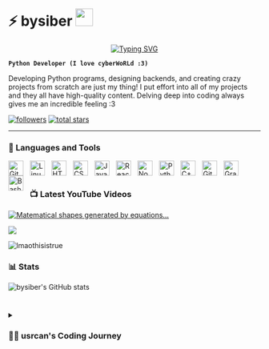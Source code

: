 # ⚡ bysiber <img src="https://media.giphy.com/media/hvRJCLFzcasrR4ia7z/giphy.gif" width="35">
<p align="center">
<a href="https://github.com/usrcan">
    <img src="https://readme-typing-svg.demolab.com?font=Georgia&size=18&duration=1500&pause=100&multiline=true&width=500&height=80&lines=Can+Ozden;Researcher+%7C+:+)+%7C+Coding+Enthusiast;AI+%7C+Python+Developer+%7C+Bots and Automation" alt="Typing SVG" />
</a>
<br/>
   
   **`Python Developer (I love cyberWoRLd :3)`**

   Developing Python programs, designing backends, and creating crazy projects from scratch are just my thing! I put effort into all of my projects and they all have high-quality content. Delving deep into coding always gives me an incredible feeling :3
<p align="left">
      <a href="https://github.com/usrcan?tab=followers">
         <img alt="followers" title="Follow me on Github" src="https://custom-icon-badges.demolab.com/github/followers/bysiber?color=236ad3&labelColor=1155ba&style=for-the-badge&logo=person-add&label=Follow&logoColor=white"/></a>
      <a href="https://github.com/usrcan?tab=repositories&sort=stargazers">
         <img alt="total stars" title="Total stars on GitHub" src="https://custom-icon-badges.demolab.com/github/stars/bysiber?color=55960c&style=for-the-badge&labelColor=488207&logo=star"/></a>
   </p>

---

### 🧰 Languages and Tools

<img align="left" alt="Git" width="30px" style="padding-right:10px;" src="https://cdn.jsdelivr.net/gh/devicons/devicon/icons/git/git-original.svg" />
<img align="left" alt="Linux" width="30px" style="padding-right:10px;" src="https://cdn.jsdelivr.net/gh/devicons/devicon/icons/linux/linux-original.svg" />
<img align="left" alt="HTML" width="30px" style="padding-right:10px;" src="https://cdn.jsdelivr.net/gh/devicons/devicon/icons/html5/html5-plain.svg" />
<img align="left" alt="CSS" width="30px" style="padding-right:10px;" src="https://cdn.jsdelivr.net/gh/devicons/devicon/icons/css3/css3-plain.svg" />
<img align="left" alt="JavaScript" width="30px" style="padding-right:10px;" src="https://cdn.jsdelivr.net/gh/devicons/devicon/icons/javascript/javascript-plain.svg" />
<img align="left" alt="React" width="30px" style="padding-right:10px;" src="https://cdn.jsdelivr.net/gh/devicons/devicon/icons/react/react-original.svg" />
<img align="left" alt="NodeJS" width="30px" style="padding-right:10px;" src="https://cdn.jsdelivr.net/gh/devicons/devicon/icons/nodejs/nodejs-original.svg" />
<img align="left" alt="Python" width="30px" style="padding-right:10px;" src="https://cdn.jsdelivr.net/gh/devicons/devicon/icons/python/python-plain.svg" />
<img align="left" alt="C++" width="30px" style="padding-right:10px;" src="https://cdn.jsdelivr.net/gh/devicons/devicon/icons/cplusplus/cplusplus-line.svg" />
<img align="left" alt="GitHub" width="30px" style="padding-right:10px;" src="https://cdn.jsdelivr.net/gh/devicons/devicon/icons/github/github-original.svg" />
<img align="left" alt="Gradle" width="30px" style="padding-right:10px;" src="https://cdn.jsdelivr.net/gh/devicons/devicon/icons/gradle/gradle-plain.svg" />
<img align="left" alt="Bash" width="30px" style="padding-right:10px;" src="https://cdn.jsdelivr.net/gh/devicons/devicon/icons/bash/bash-original.svg" />
<br />

#

### 📺 Latest YouTube Videos

<!-- BEGIN YOUTUBE-CARDS -->
[![Matematical shapes generated by equations…](https://ytcards.demolab.com/?id=bp5eBQX8AaQ&title=Matematical+shapes+generated+by+equations%E2%80%A6&lang=en&timestamp=1683126008&background_color=%230d1117&title_color=%23ffffff&stats_color=%23dedede&width=250&duration=291 "Matematical shapes generated by equations
…")](https://www.youtube.com/watch?v=bp5eBQX8AaQ)
<!-- END YOUTUBE-CARDS -->

[<img src="https://custom-icon-badges.demolab.com/badge/-Subscribe%20For%20More-red?style=for-the-badge&logo=video&logoColor=white"/>](https://www.youtube.com/@pcenginar6904?sub_confirmation=1)


![lmaothisistrue](https://github.com/bysiber/bysiber/assets/101993364/c6617220-7774-4730-bc2d-c75c69e168fc)

### 📊 Stats

![bysiber's GitHub stats](https://github-readme-stats.vercel.app/api?username=bysiber&show_icons=true&theme=gruvbox)

<!-- ![GitHub Streak](https://streak-stats.demolab.com?user=usrcan&theme=gruvbox&border_radius=5) -->

#

<details>
 <summary><h3>👨‍💻 usrcan's Coding Journey</h3></summary>
   details....

[website]: https://pyot.me
[youtube]: https://www.youtube.com/@pcenginar6904

<!--
**usrcan/usrcan** is a ✨ _special_ ✨ repository because its `README.md` (this file) appears on your GitHub profile.

Here are some ideas to get you started:

- 🔭 I’m currently working on ...
- 🌱 I’m currently learning ...
- 👯 I’m looking to collaborate on ...
- 🤔 I’m looking for help with ...
- 💬 Ask me about ...
- 📫 How to reach me: ...
- 😄 Pronouns: ...
- ⚡ Fun fact: ...
-->
